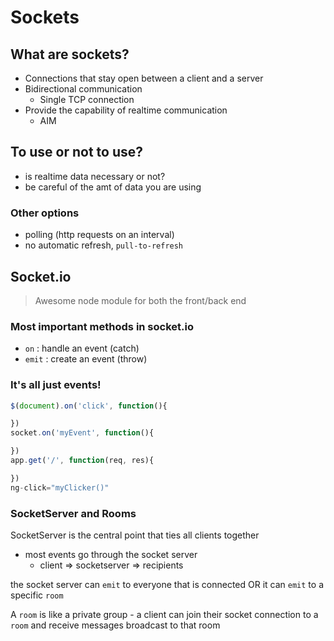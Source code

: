 # Sockets

## What are sockets?
- Connections that stay open between a client and a server
- Bidirectional communication
  - Single TCP connection
- Provide the capability of realtime communication
  - AIM

## To use or not to use?
- is realtime data necessary or not?
- be careful of the amt of data you are using

### Other options
- polling (http requests on an interval)
- no automatic refresh, `pull-to-refresh`


## Socket.io
> Awesome node module for both the front/back end

### Most important methods in socket.io
- `on`   : handle an event (catch)
- `emit` : create an event (throw)


### It's all just events!
```javascript
$(document).on('click', function(){

})
socket.on('myEvent', function(){

})
app.get('/', function(req, res){

})
ng-click="myClicker()"
```

### SocketServer and Rooms

SocketServer is the central point that ties all clients together
- most events go through the socket server
  - client => socketserver => recipients
  
the socket server can `emit` to everyone that is connected OR it can `emit` to a specific `room`

A `room` is like a private group - a client can join their socket connection to a `room` and receive messages broadcast to that room








